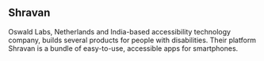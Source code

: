 ## Shravan

Oswald Labs, Netherlands and India-based accessibility technology company, builds several products for people with disabilities. Their platform Shravan is a bundle of easy-to-use, accessible apps for smartphones.